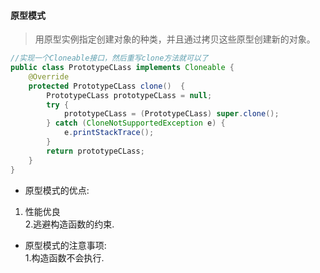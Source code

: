 #### 原型模式
> 用原型实例指定创建对象的种类，并且通过拷贝这些原型创建新的对象。
````java
//实现一个Cloneable接口，然后重写clone方法就可以了
public class PrototypeCLass implements Cloneable {
    @Override
    protected PrototypeCLass clone()  {
        PrototypeCLass prototypeCLass = null;
        try {
            prototypeCLass = (PrototypeCLass) super.clone();
        } catch (CloneNotSupportedException e) {
            e.printStackTrace();
        }
        return prototypeCLass;
    }
}
````
* 原型模式的优点:  
1. 性能优良  
2.逃避构造函数的约束.

* 原型模式的注意事项:  
1.构造函数不会执行.


